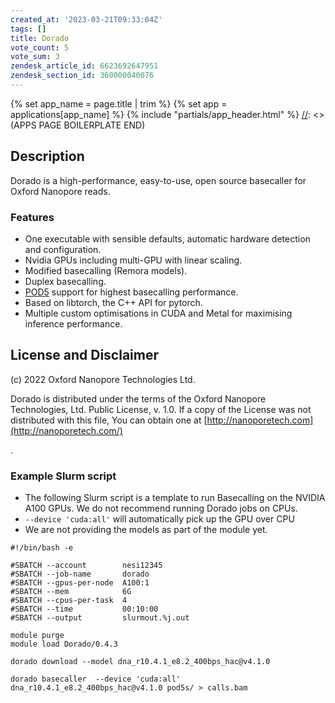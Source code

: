 ```yaml
---
created_at: '2023-03-21T09:33:04Z'
tags: []
title: Dorado
vote_count: 5
vote_sum: 3
zendesk_article_id: 6623692647951
zendesk_section_id: 360000040076
---
```



[//]: <> (APPS PAGE BOILERPLATE START)
{% set app_name = page.title | trim %}
{% set app = applications[app_name] %}
{% include "partials/app_header.html" %}
[//]: <> (APPS PAGE BOILERPLATE END)

## Description

Dorado is a high-performance, easy-to-use, open source basecaller for
Oxford Nanopore reads.

### [](https://github.com/nanoporetech/dorado#features)Features

- One executable with sensible defaults, automatic hardware detection
    and configuration.
- Nvidia GPUs including multi-GPU with linear scaling.
- Modified basecalling (Remora models).
- Duplex basecalling.
- [POD5](https://github.com/nanoporetech/pod5-file-format) support for
    highest basecalling performance.
- Based on libtorch, the C++ API for pytorch.
- Multiple custom optimisations in CUDA and Metal for maximising
    inference performance.

## License and Disclaimer

\(c\) 2022 Oxford Nanopore Technologies Ltd.

Dorado is distributed under the terms of the Oxford Nanopore
Technologies, Ltd. Public License, v. 1.0. If a copy of the License was
not distributed with this file, You can obtain one
at [http://nanoporetech.com](http://nanoporetech.com/)

.

### Example Slurm script

- The following Slurm script is a template to run Basecalling on the
    NVIDIA A100 GPUs. We do not recommend running Dorado jobs on CPUs.
- `--device 'cuda:all'` will automatically pick up the GPU over CPU
- We are not providing the models as part of the module yet. 

``` sl
#!/bin/bash -e

#SBATCH --account        nesi12345
#SBATCH --job-name       dorado
#SBATCH --gpus-per-node  A100:1
#SBATCH --mem            6G
#SBATCH --cpus-per-task  4
#SBATCH --time           00:10:00
#SBATCH --output         slurmout.%j.out

module purge
module load Dorado/0.4.3

dorado download --model dna_r10.4.1_e8.2_400bps_hac@v4.1.0

dorado basecaller  --device 'cuda:all' dna_r10.4.1_e8.2_400bps_hac@v4.1.0 pod5s/ > calls.bam
```
